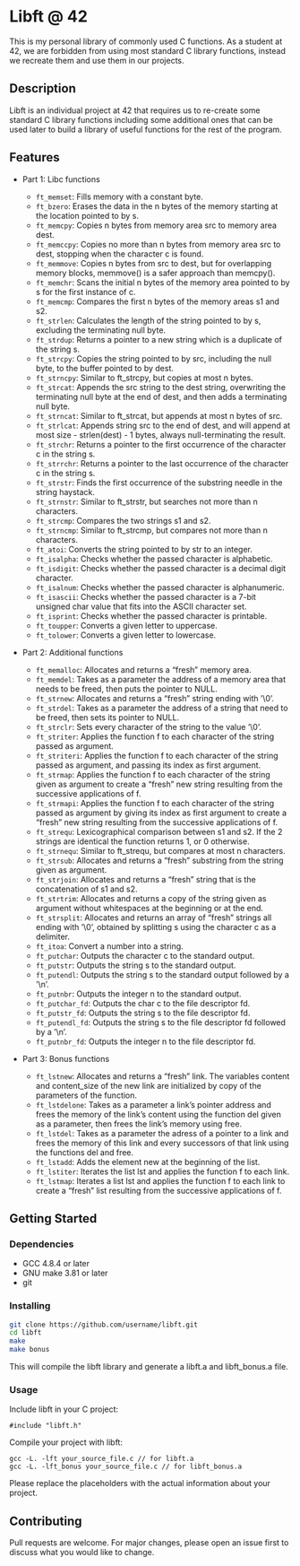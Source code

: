 # Libft @ 42

This is my personal library of commonly used C functions. As a student at 42, we are forbidden from using most standard C library functions, instead we recreate them and use them in our projects.

## Description

Libft is an individual project at 42 that requires us to re-create some standard C library functions including some additional ones that can be used later to build a library of useful functions for the rest of the program.

## Features

- Part 1: Libc functions
  - `ft_memset`: Fills memory with a constant byte.
  - `ft_bzero`: Erases the data in the n bytes of the memory starting at the location pointed to by s.
  - `ft_memcpy`: Copies n bytes from memory area src to memory area dest.
  - `ft_memccpy`: Copies no more than n bytes from memory area src to dest, stopping when the character c is found.
  - `ft_memmove`: Copies n bytes from src to dest, but for overlapping memory blocks, memmove() is a safer approach than memcpy().
  - `ft_memchr`: Scans the initial n bytes of the memory area pointed to by s for the first instance of c.
  - `ft_memcmp`: Compares the first n bytes of the memory areas s1 and s2.
  - `ft_strlen`: Calculates the length of the string pointed to by s, excluding the terminating null byte.
  - `ft_strdup`: Returns a pointer to a new string which is a duplicate of the string s.
  - `ft_strcpy`: Copies the string pointed to by src, including the null byte, to the buffer pointed to by dest.
  - `ft_strncpy`: Similar to ft_strcpy, but copies at most n bytes.
  - `ft_strcat`: Appends the src string to the dest string, overwriting the terminating null byte at the end of dest, and then adds a terminating null byte.
  - `ft_strncat`: Similar to ft_strcat, but appends at most n bytes of src.
  - `ft_strlcat`: Appends string src to the end of dest, and will append at most size - strlen(dest) - 1 bytes, always null-terminating the result.
  - `ft_strchr`: Returns a pointer to the first occurrence of the character c in the string s.
  - `ft_strrchr`: Returns a pointer to the last occurrence of the character c in the string s.
  - `ft_strstr`: Finds the first occurrence of the substring needle in the string haystack.
  - `ft_strnstr`: Similar to ft_strstr, but searches not more than n characters.
  - `ft_strcmp`: Compares the two strings s1 and s2.
  - `ft_strncmp`: Similar to ft_strcmp, but compares not more than n characters.
  - `ft_atoi`: Converts the string pointed to by str to an integer.
  - `ft_isalpha`: Checks whether the passed character is alphabetic.
  - `ft_isdigit`: Checks whether the passed character is a decimal digit character.
  - `ft_isalnum`: Checks whether the passed character is alphanumeric.
  - `ft_isascii`: Checks whether the passed character is a 7-bit unsigned char value that fits into the ASCII character set.
  - `ft_isprint`: Checks whether the passed character is printable.
  - `ft_toupper`: Converts a given letter to uppercase.
  - `ft_tolower`: Converts a given letter to lowercase.

- Part 2: Additional functions
  - `ft_memalloc`: Allocates and returns a “fresh” memory area.
  - `ft_memdel`: Takes as a parameter the address of a memory area that needs to be freed, then puts the pointer to NULL.
  - `ft_strnew`: Allocates and returns a “fresh” string ending with ’\0’.
  - `ft_strdel`: Takes as a parameter the address of a string that need to be freed, then sets its pointer to NULL.
  - `ft_strclr`: Sets every character of the string to the value ’\0’.
  - `ft_striter`: Applies the function f to each character of the string passed as argument.
  - `ft_striteri`: Applies the function f to each character of the string passed as argument, and passing its index as first argument.
  - `ft_strmap`: Applies the function f to each character of the string given as argument to create a “fresh” new string resulting from the successive applications of f.
  - `ft_strmapi`: Applies the function f to each character of the string passed as argument by giving its index as first argument to create a “fresh” new string resulting from the successive applications of f.
  - `ft_strequ`: Lexicographical comparison between s1 and s2. If the 2 strings are identical the function returns 1, or 0 otherwise.
  - `ft_strnequ`: Similar to ft_strequ, but compares at most n characters.
  - `ft_strsub`: Allocates and returns a “fresh” substring from the string given as argument.
  - `ft_strjoin`: Allocates and returns a “fresh” string that is the concatenation of s1 and s2.
  - `ft_strtrim`: Allocates and returns a copy of the string given as argument without whitespaces at the beginning or at the end.
  - `ft_strsplit`: Allocates and returns an array of “fresh” strings all ending with ’\0’, obtained by splitting s using the character c as a delimiter.
  - `ft_itoa`: Convert a number into a string.
  - `ft_putchar`: Outputs the character c to the standard output.
  - `ft_putstr`: Outputs the string s to the standard output.
  - `ft_putendl`: Outputs the string s to the standard output followed by a ’\n’.
  - `ft_putnbr`: Outputs the integer n to the standard output.
  - `ft_putchar_fd`: Outputs the char c to the file descriptor fd.
  - `ft_putstr_fd`: Outputs the string s to the file descriptor fd.
  - `ft_putendl_fd`: Outputs the string s to the file descriptor fd followed by a ’\n’.
  - `ft_putnbr_fd`: Outputs the integer n to the file descriptor fd.

- Part 3: Bonus functions
  - `ft_lstnew`: Allocates and returns a “fresh” link. The variables content and content_size of the new link are initialized by copy of the parameters of the function.
  - `ft_lstdelone`: Takes as a parameter a link’s pointer address and frees the memory of the link’s content using the function del given as a parameter, then frees the link’s memory using free.
  - `ft_lstdel`: Takes as a parameter the adress of a pointer to a link and frees the memory of this link and every successors of that link using the functions del and free.
  - `ft_lstadd`: Adds the element new at the beginning of the list.
  - `ft_lstiter`: Iterates the list lst and applies the function f to each link.
  - `ft_lstmap`: Iterates a list lst and applies the function f to each link to create a “fresh” list resulting from the successive applications of f.

## Getting Started

### Dependencies

- GCC 4.8.4 or later
- GNU make 3.81 or later
- git

### Installing

```bash
git clone https://github.com/username/libft.git
cd libft
make
make bonus
```
This will compile the libft library and generate a libft.a and libft_bonus.a file.

### Usage
Include libft in your C project:
```
#include "libft.h"
```
Compile your project with libft:
```
gcc -L. -lft your_source_file.c // for libft.a
gcc -L. -lft_bonus your_source_file.c // for libft_bonus.a
```
Please replace the placeholders with the actual information about your project.


## Contributing
Pull requests are welcome. For major changes, please open an issue first to discuss what you would like to change.
